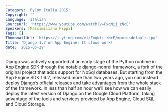 ```yaml
---
Category: 'PyCon Italia 2015'
Copyright: ''
Language: 'Italian'
SourceUrl: 'https://www.youtube.com/watch?v=FxqNij_zNcE'
Speakers: [Massimiliano Pippi]
Tags: []
ThumbnailUrl: 'https://i.ytimg.com/vi/FxqNij_zNcE/maxresdefault.jpg'
Title: 'Django 1.7 on App Engine: It cloud work!'
date: '2015-05-29'
---
```

Django was actively supported at an early stage of the Python runtime in App Engine SDK through the notable django-nonrel framework, a fork of the original project that adds support for NoSql databases. But starting from the App Engine SDK 1.6.2, released more than two years ago, you can instead deploy Django’s official releases and take advantages from the whole stack of the framework.
In less than half an hour we’ll see how we can easily deploy the latest version of Django on the Google Cloud Platform, taking advantage of the tools and services provided by App Engine, Cloud SQL and Cloud Storage.
